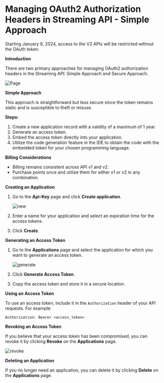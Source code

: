 
# Managing OAuth2 Authorization Headers in Streaming API - Simple Approach

Starting January 9, 2024, access to the V2 APIs will be restricted without the OAuth token.

**Introduction**

There are two primary approaches for managing OAuth2 authorization headers in the Streaming API: Simple Approach and Secure Approach.

![Page](/img/v2Access/tab.png)

**Simple Approach**

This approach is straightforward but less secure since the token remains static and is susceptible to theft or misuse.

**Steps:**

1.  Create a new application record with a validity of a maximum of 1 year.
2.  Generate an access token.
3.  Embed the access token directly into your application.
4.  Utilize the code generation feature in the IDE to obtain the code with the embedded token for your chosen programming language.



**Billing Considerations**

- Billing remains consistent across API v1 and v2.
- Purchase points once and utilize them for either v1 or v2 in any combination.

**Creating an Application**

1.  Go to the **Api-Key** page and click **Create application**.

    ![new](/img/v2Access/newApplication.png)

2.  Enter a name for your application and select an expiration time for the access tokens.
3.  Click **Create**.

**Generating an Access Token**

1.  Go to the **Applications** page and select the application for which you want to generate an access token.

    ![generate](/img/v2Access/generate.png)

2.  Click **Generate Access Token**.
3.  Copy the access token and store it in a secure location.

**Using an Access Token**

To use an access token, include it in the `Authorization` header of your API requests. For example:

```
Authorization: Bearer <access_token>

```

**Revoking an Access Token**

If you believe that your access token has been compromised, you can revoke it by clicking **Revoke** on the **Applications** page.

![revoke](/img/v2Access/revoke.png)

**Deleting an Application**

If you no longer need an application, you can delete it by clicking **Delete** on the **Applications** page.

